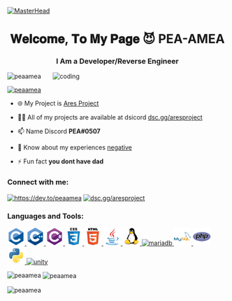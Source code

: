 [![MasterHead](https://i.pinimg.com/originals/87/f3/f1/87f3f1425b217691da645e97dbb50d55.gif)](dsc.gg/aresproject)
<h1 align="center">𝐖𝐞𝐥𝐜𝐨𝐦𝐞, 𝐓𝐨 𝐌𝐲 𝐏𝐚𝐠𝐞 😈 PEA-AMEA</h1>
<h3 align="center">I Am a Developer/Reverse Engineer</h3>
<img align="right" alt="coding" width="400" src="https://i.pinimg.com/originals/01/d7/17/01d7176e77aebf3b461562899efcf47f.gif">

<p align="left"> <img src="https://komarev.com/ghpvc/?username=peaamea&label=Profile%20views&color=0e75b6&style=flat" alt="peaamea" /> </p>

<p align="left"> <a href="https://github.com/ryo-ma/github-profile-trophy"><img src="https://github-profile-trophy.vercel.app/?username=peaamea" alt="peaamea" /></a> </p>

- 🌐 My Project is [Ares Project](dsc.gg/aresproject)

- 👨‍💻 All of my projects are available at dsicord [dsc.gg/aresproject](dsc.gg/aresproject)

- 📫 Name Discord **PEA#0507**

- 📄 Know about my experiences [negative](negative)

- ⚡ Fun fact **you dont have dad**

<h3 align="left">Connect with me:</h3>
<p align="left">
<a href="https://dev.to/https://dev.to/peaamea" target="blank"><img align="center" src="https://raw.githubusercontent.com/rahuldkjain/github-profile-readme-generator/master/src/images/icons/Social/devto.svg" alt="https://dev.to/peaamea" height="30" width="40" /></a>
<a href="https://discord.gg/dsc.gg/aresproject" target="blank"><img align="center" src="https://raw.githubusercontent.com/rahuldkjain/github-profile-readme-generator/master/src/images/icons/Social/discord.svg" alt="dsc.gg/aresproject" height="30" width="40" /></a>
</p>

<h3 align="left">Languages and Tools:</h3>
<p align="left"> <a href="https://www.cprogramming.com/" target="_blank" rel="noreferrer"> <img src="https://raw.githubusercontent.com/devicons/devicon/master/icons/c/c-original.svg" alt="c" width="40" height="40"/> </a> <a href="https://www.w3schools.com/cpp/" target="_blank" rel="noreferrer"> <img src="https://raw.githubusercontent.com/devicons/devicon/master/icons/cplusplus/cplusplus-original.svg" alt="cplusplus" width="40" height="40"/> </a> <a href="https://www.w3schools.com/cs/" target="_blank" rel="noreferrer"> <img src="https://raw.githubusercontent.com/devicons/devicon/master/icons/csharp/csharp-original.svg" alt="csharp" width="40" height="40"/> </a> <a href="https://www.w3schools.com/css/" target="_blank" rel="noreferrer"> <img src="https://raw.githubusercontent.com/devicons/devicon/master/icons/css3/css3-original-wordmark.svg" alt="css3" width="40" height="40"/> </a> <a href="https://www.w3.org/html/" target="_blank" rel="noreferrer"> <img src="https://raw.githubusercontent.com/devicons/devicon/master/icons/html5/html5-original-wordmark.svg" alt="html5" width="40" height="40"/> </a> <a href="https://www.java.com" target="_blank" rel="noreferrer"> <img src="https://raw.githubusercontent.com/devicons/devicon/master/icons/java/java-original.svg" alt="java" width="40" height="40"/> </a> <a href="https://www.linux.org/" target="_blank" rel="noreferrer"> <img src="https://raw.githubusercontent.com/devicons/devicon/master/icons/linux/linux-original.svg" alt="linux" width="40" height="40"/> </a> <a href="https://mariadb.org/" target="_blank" rel="noreferrer"> <img src="https://www.vectorlogo.zone/logos/mariadb/mariadb-icon.svg" alt="mariadb" width="40" height="40"/> </a> <a href="https://www.mysql.com/" target="_blank" rel="noreferrer"> <img src="https://raw.githubusercontent.com/devicons/devicon/master/icons/mysql/mysql-original-wordmark.svg" alt="mysql" width="40" height="40"/> </a> <a href="https://www.php.net" target="_blank" rel="noreferrer"> <img src="https://raw.githubusercontent.com/devicons/devicon/master/icons/php/php-original.svg" alt="php" width="40" height="40"/> </a> <a href="https://www.python.org" target="_blank" rel="noreferrer"> <img src="https://raw.githubusercontent.com/devicons/devicon/master/icons/python/python-original.svg" alt="python" width="40" height="40"/> </a> <a href="https://unity.com/" target="_blank" rel="noreferrer"> <img src="https://www.vectorlogo.zone/logos/unity3d/unity3d-icon.svg" alt="unity" width="40" height="40"/> </a> </p>

<p><img align="left" src="https://github-readme-stats.vercel.app/api/top-langs?username=peaamea&show_icons=true&locale=en&layout=compact" alt="peaamea" /></p>

<p>&nbsp;<img align="center" src="https://github-readme-stats.vercel.app/api?username=peaamea&show_icons=true&locale=en" alt="peaamea" /></p>

<p><img align="center" src="https://github-readme-streak-stats.herokuapp.com/?user=peaamea&" alt="peaamea" /></p>
